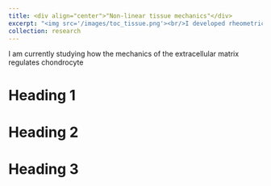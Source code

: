 ```yaml
---
title: <div align="center">"Non-linear tissue mechanics"</div>
excerpt: "<img src='/images/toc_tissue.png'><br/>I developed rheometric techniques to analyze the non-linear elasticity and plasticity of soft tissues and composite hydrogels."
collection: research
---
```


I am currently studying how the mechanics of the extracellular matrix regulates chondrocyte

Heading 1
======

Heading 2
======

Heading 3
======

